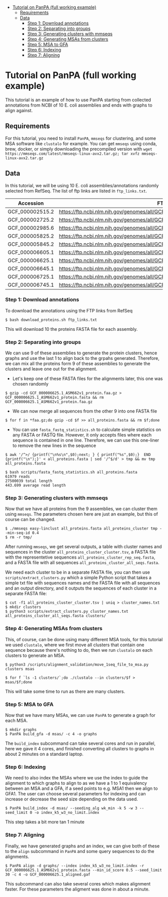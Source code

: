 - [Tutorial on PanPA (full working example)](#tutorial-on-panpa-full-working-example)
  * [Requirements](#requirements)
  * [Data](#data)
    + [Step 1: Download annotations](#step-1-download-annotations)
    + [Step 2: Separating into groups](#step-2-separating-into-groups)
    + [Step 3: Generating clusters with mmseqs](#step-3-generating-clusters-with-mmseqs)
    + [Step 4: Generating MSAs from clusters](#step-4-generating-msas-from-clusters)
    + [Step 5: MSA to GFA](#step-5-msa-to-gfa)
    + [Step 6: Indexing](#step-6-indexing)
    + [Step 7: Aligning](#step-7-aligning)

# Tutorial on PanPA (full working example)
This tutorial is an example of how to use PanPA starting from collected annotations from NCBI of 
10 E. coli assemblies and ends with graphs to align against.

## Requirements
For this tutorial, you need to install `PanPA`, `mmseqs` for clustering, and some MSA software 
like `clustalo` for example. You can get `mmseqs` using conda, brew, docker, or simply downloading the
precompiled version with `wget https://mmseqs.com/latest/mmseqs-linux-avx2.tar.gz; tar xvfz mmseqs-linux-avx2.tar.gz
`

## Data
In this tutorial, we will be using 10 E. coli assemblies/annotations randomly selected from RefSeq. The list of ftp
links are listed in `ftp_links.txt`.

| **Accession**   | **FTP Link**                                                                      |
|-----------------|-----------------------------------------------------------------------------------|
| GCF_000002515.2 | https://ftp.ncbi.nlm.nih.gov/genomes/all/GCF/000/002/515/GCF_000002515.2_ASM251v1 |
| GCF_000002725.2 | https://ftp.ncbi.nlm.nih.gov/genomes/all/GCF/000/002/725/GCF_000002725.2_ASM272v2 |
| GCF_000002985.6 | https://ftp.ncbi.nlm.nih.gov/genomes/all/GCF/000/002/985/GCF_000002985.6_WBcel235 |
| GCF_000005825.2 | https://ftp.ncbi.nlm.nih.gov/genomes/all/GCF/000/005/825/GCF_000005825.2_ASM582v2 |
| GCF_000005845.2 | https://ftp.ncbi.nlm.nih.gov/genomes/all/GCF/000/005/845/GCF_000005845.2_ASM584v2 |
| GCF_000006605.1 | https://ftp.ncbi.nlm.nih.gov/genomes/all/GCF/000/006/605/GCF_000006605.1_ASM660v1 |
| GCF_000006625.1 | https://ftp.ncbi.nlm.nih.gov/genomes/all/GCF/000/006/625/GCF_000006625.1_ASM662v1 |
| GCF_000006645.1 | https://ftp.ncbi.nlm.nih.gov/genomes/all/GCF/000/006/645/GCF_000006645.1_ASM664v1 |
| GCF_000006725.1 | https://ftp.ncbi.nlm.nih.gov/genomes/all/GCF/000/006/725/GCF_000006725.1_ASM672v1 |
| GCF_000006745.1 | https://ftp.ncbi.nlm.nih.gov/genomes/all/GCF/000/006/745/GCF_000006745.1_ASM674v1 |

### Step 1: Download annotations
To download the annotations using the FTP links from RefSeq
```
$ bash download_proteins.sh ftp_links.txt
```
This will download 10 the proteins FASTA file for each assembly.

### Step 2: Separating into groups
We can use 9 of these assemblies to generate the protein clusters, hence graphs and use the last 1 to align back
to the grpahs generated. Therefore, we can mix all the proteins form 9 of these assemblies to generate the clusters
and leave one out for the alignment.

* Let's keep one of these FASTA files for the alignments later, this one was chosen randomly
```
$ gzip -cd GCF_000006625.1_ASM662v1_protein.faa.gz > GCF_000006625.1_ASM662v1_protein.fasta && rm GCF_000006625.1_ASM662v1_protein.faa.gz
```

* We can now merge all sequences from the other 9 into one FASTA file
```
$ for f in *faa.gz;do gzip -cd $f >> all_proteins.fasta && rm $f;done
```

* You can use `fasta_fastq_statistics.sh` to calculate simple statistics on any FASTA or FASTQ file. 
However, it only accepts files where each sequence is contained in one line. Therefore, we can use this
one-liner to remove the new lines in the sequence
```
$ awk '/^>/ {printf("\n%s\n",$0);next; } { printf("%s",$0);}  END {printf("\n");}' < all_proteins.fasta | sed '/^$/d' > tmp && mv tmp all_proteins.fasta

$ bash scripts/fasta_fastq_statistics.sh all_proteins.fasta
61979 reads
27500039 total length
443.699 average read length
```

### Step 3: Generating clusters with mmseqs
Now that we have all proteins from the 9 assemblies, we can cluster them using `mmseqs`.
The parameters chosen here are just an example, but this of course can be changed.
```
$ ./mmseqs easy-linclust all_proteins.fasta all_proteins_cluster tmp --min-seq-id 0.4
$ rm -r tmp/
```
After running `mmseqs`, we get several outputs, a table with cluster names and sequences in 
the cluster `all_proteins_cluster_cluster.tsv`, a FASTA file with the representetive sequences 
`all_proteins_cluster_rep_seq.fasta`, and a FASTA file with all sequences `all_proteins_cluster_all_seqs.fasta`.

We need each cluster to be in a separate FASTA file, you can then use `scripts/extract_clusters.py`
which a simple Python script that takes a simple txt file with sequences names and the FASTA file with all
sequences and an output directory, and it outputs the sequences of each cluster in a separate FASTA file:
```
$ cut -f1 all_proteins_cluster_cluster.tsv | uniq > cluster_names.txt
$ mkdir clusters
$ python3 scripts/extract_clusters.py cluster_names.txt all_proteins_cluster_all_seqs.fasta clusters/
```

### Step 4: Generating MSAs from clusters
This, of course, can be done using many different MSA tools, for this tutorial we used `clustalo`, 
where we first move all clusters that contain one sequence because there's nothing to do, then we run
`clustalo` on each clusters to generate an MSA.

```
$ python3 /scripts/alignment_validation/move_1seq_file_to_msa.py clusters msas

$ for f `ls -1 clusters/`;do ./clustalo --in clusters/$f > msas/$f;done
```
This will take some time to run as there are many clusters.

### Step 5: MSA to GFA
Now that we have many MSAs, we can use `PanPA` to generate a graph for each MSA.

```
$ mkdir graphs
$ PanPA build_gfa -d msas/ -c 4 -o graphs
```

The `build_index` subcommand can take several cores and run in parallel, here we gave it 4 cores, and finished
converting all clusters to graphs in about 2 minutes on a standard laptop.

### Step 6: Indexing
We need to also index the MSAs where we use the index to guide the alignment to which graphs to align to
as we have a 1 to 1 equivalency between an MSA and a GFA, if a seed points to e.g. MSA1 then we align to GFA1.
The user can choose several parameters for indexing and can increase or decrease the seed size depending
on the data used.

```
$ PanPA build_index -d msas/ --seeding_alg wk_min -k 5 -w 3 --seed_limit 0 -o index_k5_w3_no_limit.index
```
This step takes a bit more tan 1 minute

### Step 7: Aligning
Finally, we have generated graphs and an index, we can give both of these to the `align` subcommand in
`PanPA` and some query sequences to do the alignments.

```
$ PanPA align -d graphs/ --index index_k5_w3_no_limit.index -r GCF_000006625.1_ASM662v1_protein.fasta --min_id_score 0.5 --seed_limit 30 -c 4 -o GCF_000006625.1_aligned.gaf
```

This subcommand can also take several cores which makes alignment faster. For these parameters
the aligment was done in about a minute.
